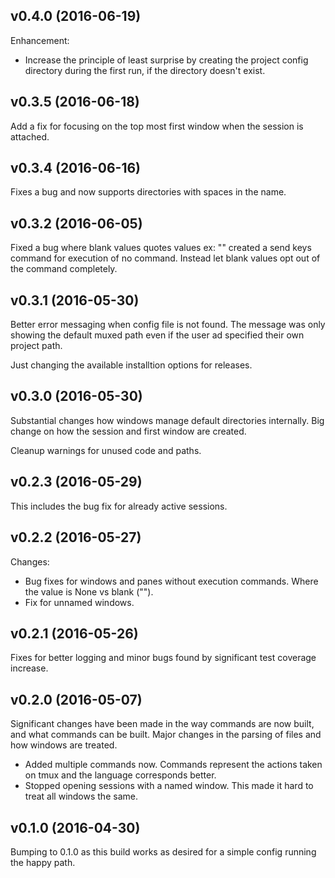 <a name="v0.4.0"></a>
## v0.4.0 (2016-06-19)
Enhancement:
 - Increase the principle of least surprise by creating the project config
   directory during the first run, if the directory doesn't exist.

<a name="v0.3.5"></a>
## v0.3.5 (2016-06-18)
Add a fix for focusing on the top most first window when the session is attached.

<a name="v0.3.4"></a>
## v0.3.4 (2016-06-16)
Fixes a bug and now supports directories with spaces in the name.

<a name="v0.3.2"></a>
## v0.3.2 (2016-06-05)
Fixed a bug where blank values quotes values ex: "" created a send keys command for execution of no command. Instead let blank values opt out of the command completely.

<a name="v0.3.1"></a>
## v0.3.1 (2016-05-30)
Better error messaging when config file is not found.
The message was only showing the default muxed path even if the user ad specified their own project path.

Just changing the available installtion options for releases.

<a name="v0.3.0"></a>
## v0.3.0 (2016-05-30)
Substantial changes how windows manage default directories internally.
Big change on how the session and first window are created.

Cleanup warnings for unused code and paths.

<a name="v0.2.3"></a>
## v0.2.3 (2016-05-29)
This includes the bug fix for already active sessions.

<a name="v0.2.2"></a>
## v0.2.2 (2016-05-27)
Changes:
 - Bug fixes for windows and panes without execution commands. Where the value
   is None vs blank ("").
 - Fix for unnamed windows.

<a name="v0.2.1"></a>
## v0.2.1 (2016-05-26)
Fixes for better logging and minor bugs found by significant test coverage increase.

<a name="v0.2.0"></a>
## v0.2.0 (2016-05-07)
Significant changes have been made in the way commands are now built, and what commands can be built.
Major changes in the parsing of files and how windows are treated.

 - Added multiple commands now. Commands represent the actions taken on tmux and
   the language corresponds better.
 - Stopped opening sessions with a named window. This made it hard to treat all
   windows the same.

<a name="v0.1.0"></a>
## v0.1.0 (2016-04-30)
Bumping to 0.1.0 as this build works as desired for a simple config running the happy path.
